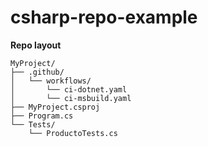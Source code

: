 # csharp-repo-example


**Repo layout**

```
MyProject/
├── .github/
│   └── workflows/
│       └── ci-dotnet.yaml
│       └── ci-msbuild.yaml
├── MyProject.csproj
├── Program.cs
└── Tests/
    └── ProductoTests.cs
```
